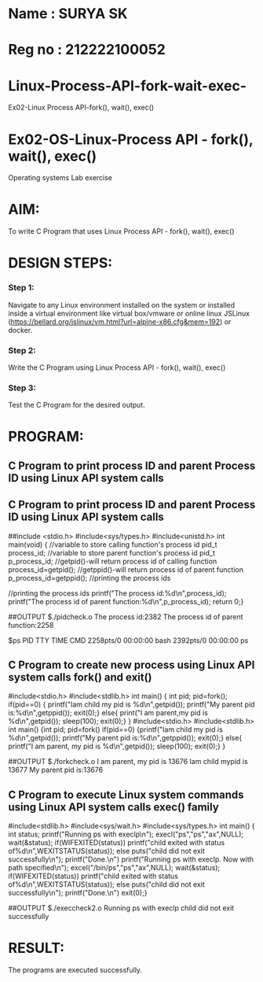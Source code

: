 # Name : SURYA SK
# Reg no : 212222100052
# Linux-Process-API-fork-wait-exec-
Ex02-Linux Process API-fork(), wait(), exec()
# Ex02-OS-Linux-Process API - fork(), wait(), exec()
Operating systems Lab exercise


# AIM:
To write C Program that uses Linux Process API - fork(), wait(), exec()

# DESIGN STEPS:

### Step 1:

Navigate to any Linux environment installed on the system or installed inside a virtual environment like virtual box/vmware or online linux JSLinux (https://bellard.org/jslinux/vm.html?url=alpine-x86.cfg&mem=192) or docker.

### Step 2:

Write the C Program using Linux Process API - fork(), wait(), exec()

### Step 3:

Test the C Program for the desired output. 

# PROGRAM:

## C Program to print process ID and parent Process ID using Linux API system calls
## C Program to print process ID and parent Process ID using Linux API system calls
##include <stdio.h>
#include<sys/types.h>
#include<unistd.h>
int main(void)
{        //variable to store calling function's process id
         pid_t process_id;
         //variable to store parent function's process id
         pid_t p_process_id;
         //getpid()-will return process id of calling function
         process_id=getpid();
         //getppid()-will return process id of parent function
         p_process_id=getppid();
         //printing the process ids


//printing the process ids
       printf("The process id:%d\n",process_id);
       printf("The process id of parent function:%d\n",p_process_id);
       return 0;}














##OUTPUT
$./pidcheck.o
The process id:2382
The process id of parent function:2258

$ps
PID TTY       TIME CMD
2258pts/0     00:00:00 bash
2392pts/0     00:00:00 ps









## C Program to create new process using Linux API system calls fork() and exit()
#include<stdio.h>
#include<stdlib.h>
int main()
{ int pid;
pid=fork();
if(pid==0)
{ printf("Iam child my pid is %d\n",getpid());
printf("My parent pid is:%d\n",getppid());
exit(0);}
else{
print("I am parent,my pid is %d\n",getpid());
sleep(100);
exit(0);}
}
#include<stdio.h>
#include<stdlib.h>
int main()
{int pid;
pid=fork()
if(pid==0)
{printf("Iam child my pid is %d\n",getpid());
printf("My parent pid is:%d\n",getppid());
exit(0);}
else{
printf("I am parent, my pid is %d\n",getpid());
sleep(100);
exit(0);}
}













##OUTPUT
$./forkcheck.o
I am parent, my pid is 13676
Iam child mypid is 13677
My parent pid is:13676







## C Program to execute Linux system commands using Linux API system calls exec() family
#include<stdlib.h>
#include<sys/wait.h>
#include<sys/types.h>
int main()
{    int status;
     printf("Running ps with execlp\n");
     execl("ps","ps","ax",NULL);
     wait(&status);
     if(WIFEXITED(status))
          printf("child exited with status of%d\n",WEXITSTATUS(status));
     else
          puts("child did not exit successfully\n");
     printf("Done.\n")
printf("Running ps with execlp. Now with path specified\n");
    excel("/bin/ps","ps","ax",NULL);
    wait(&status);
    if(WIFEXITED(status))
          printf("child exited with status of%d\n",WEXITSTATUS(status));
    else
          puts("child did not exit successfully\n");
     printf("Done.\n")
     exit(0);}
     
























##OUTPUT
$./execcheck2.o
Running ps with execlp
child did not exit successfully

















# RESULT:
The programs are executed successfully.
